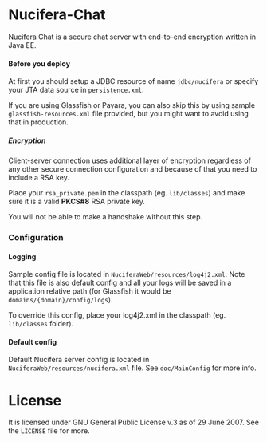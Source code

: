 # Nucifera-Chat
Nucifera Chat is a secure chat server with end-to-end encryption written in Java EE.

#### Before you deploy
At first you should setup a JDBC resource of name `jdbc/nucifera` or specify your JTA data source in `persistence.xml`.

If you are using Glassfish or Payara, you can also skip this by using sample `glassfish-resources.xml` file provided,
but you might want to avoid using that in production.

##### Encryption
Client-server connection uses additional layer of encryption regardless of any other secure connection configuration and because of that you need to include a RSA key.

Place your `rsa_private.pem` in the classpath (eg. `lib/classes`) and make sure it is a valid **PKCS#8** RSA private key.

You will not be able to make a handshake without this step.

### Configuration
#### Logging
Sample config file is located in `NuciferaWeb/resources/log4j2.xml`. Note that this file is also default config and all your logs 
will be saved in a application relative path (for Glassfish it would be `domains/{domain}/config/logs`).

To override this config, place your log4j2.xml in the classpath (eg. `lib/classes` folder).

#### Default config
Default Nucifera server config is located in `NuciferaWeb/resources/nucifera.xml` file. See `doc/MainConfig` for more info.

# License
It is licensed under GNU General Public License v.3 as of 29 June 2007. See the `LICENSE` file for more.
